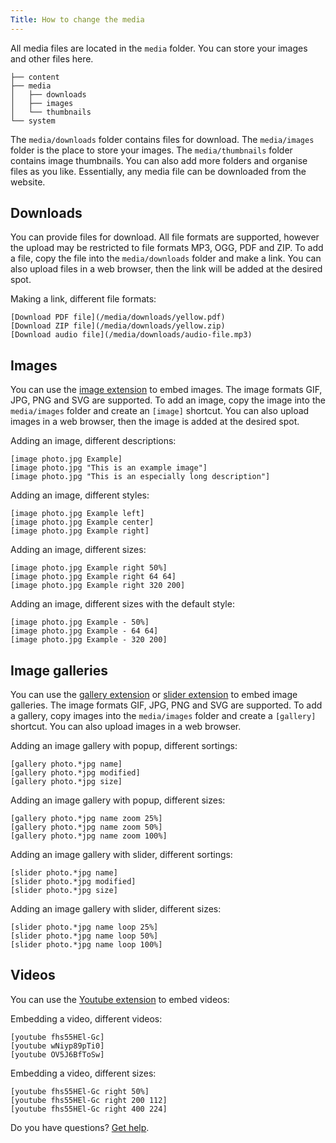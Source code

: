 ```yaml
---
Title: How to change the media 
---
```

All media files are located in the `media` folder. You can store your images and other files here.

``` box-drawing {aria-hidden=true}
├── content
├── media
│   ├── downloads
│   ├── images
│   └── thumbnails
└── system
```

The `media/downloads` folder contains files for download. The `media/images` folder is the place to store your images. The `media/thumbnails` folder contains image thumbnails. You can also add more folders and organise files as you like. Essentially, any media file can be downloaded from the website.

## Downloads

You can provide files for download. All file formats are supported, however the upload may be restricted to file formats MP3, OGG, PDF and ZIP. To add a file, copy the file into the `media/downloads` folder and make a link. You can also upload files in a web browser, then the link will be added at the desired spot.

Making a link, different file formats:

    [Download PDF file](/media/downloads/yellow.pdf)
    [Download ZIP file](/media/downloads/yellow.zip)
    [Download audio file](/media/downloads/audio-file.mp3)

## Images

You can use the [image extension](https://github.com/annaesvensson/yellow-image) to embed images. The image formats GIF, JPG, PNG and SVG are supported. To add an image, copy the image into the `media/images` folder and create an `[image]` shortcut. You can also upload images in a web browser, then the image is added at the desired spot.

Adding an image, different descriptions:

    [image photo.jpg Example]
    [image photo.jpg "This is an example image"]
    [image photo.jpg "This is an especially long description"]

Adding an image, different styles:

    [image photo.jpg Example left]
    [image photo.jpg Example center]
    [image photo.jpg Example right]

Adding an image, different sizes:

    [image photo.jpg Example right 50%]
    [image photo.jpg Example right 64 64]
    [image photo.jpg Example right 320 200]

Adding an image, different sizes with the default style:

    [image photo.jpg Example - 50%]
    [image photo.jpg Example - 64 64]
    [image photo.jpg Example - 320 200]

## Image galleries

You can use the [gallery extension](https://github.com/annaesvensson/yellow-gallery) or [slider extension](https://github.com/annaesvensson/yellow-slider) to embed image galleries. The image formats GIF, JPG, PNG and SVG are supported. To add a gallery, copy images into the `media/images` folder and create a `[gallery]` shortcut. You can also upload images in a web browser.

Adding an image gallery with popup, different sortings:

    [gallery photo.*jpg name]
    [gallery photo.*jpg modified]
    [gallery photo.*jpg size]

Adding an image gallery with popup, different sizes:

    [gallery photo.*jpg name zoom 25%]
    [gallery photo.*jpg name zoom 50%]
    [gallery photo.*jpg name zoom 100%]

Adding an image gallery with slider, different sortings:

    [slider photo.*jpg name]
    [slider photo.*jpg modified]
    [slider photo.*jpg size]

Adding an image gallery with slider, different sizes:

    [slider photo.*jpg name loop 25%]
    [slider photo.*jpg name loop 50%]
    [slider photo.*jpg name loop 100%]

## Videos

You can use the [Youtube extension](https://github.com/annaesvensson/yellow-youtube) to embed videos:

Embedding a video, different videos:

    [youtube fhs55HEl-Gc]
    [youtube wNiyp89pTi0]
    [youtube OV5J6BfToSw]

Embedding a video, different sizes:

    [youtube fhs55HEl-Gc right 50%]
    [youtube fhs55HEl-Gc right 200 112]
    [youtube fhs55HEl-Gc right 400 224]

Do you have questions? [Get help](.).
